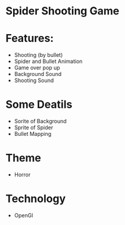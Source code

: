 # Spider Shooting Game 

# Features:
- Shooting (by bullet)
- Spider and Bullet Animation
- Game over pop up
- Background Sound
- Shooting Sound

# Some Deatils
- Sorite of Background
- Sprite of Spider
- Bullet Mapping

# Theme
- Horror

# Technology 
- OpenGl